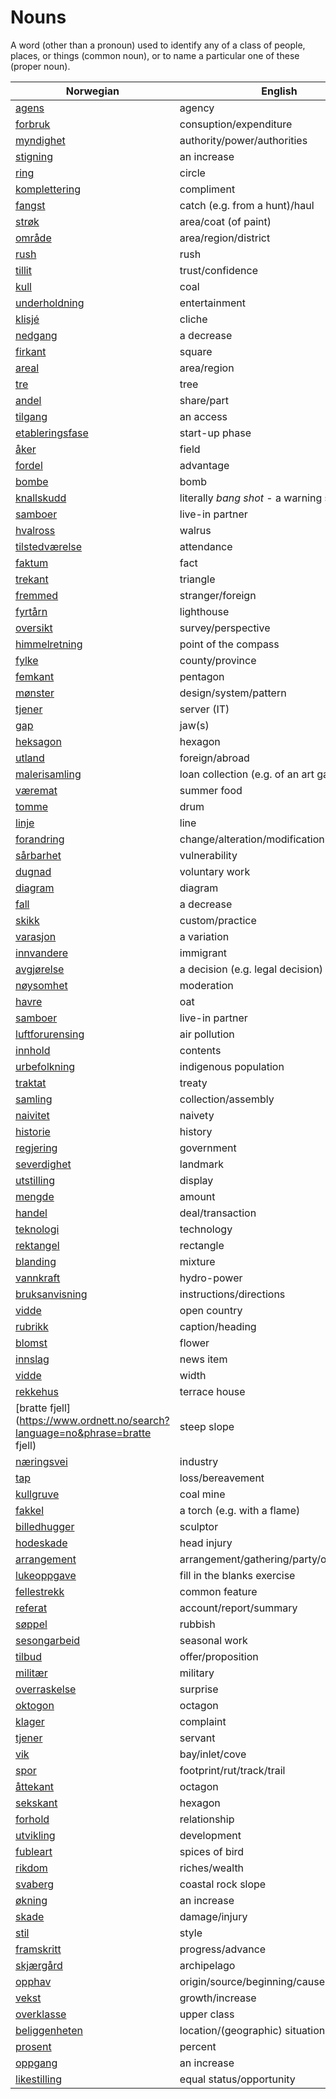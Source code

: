 # Nouns

A word (other than a pronoun) used to identify any of a class of people, places, or things (common noun), or to name a particular one of these (proper noun).

| Norwegian | English | Gender |
| --- | --- | --- |
| [agens](https://www.ordnett.no/search?language=no&phrase=agens) | agency | m |
| [forbruk](https://www.ordnett.no/search?language=no&phrase=forbruk) | consuption/expenditure | i |
| [myndighet](https://www.ordnett.no/search?language=no&phrase=myndighet) | authority/power/authorities | m |
| [stigning](https://www.ordnett.no/search?language=no&phrase=stigning) | an increase | m |
| [ring](https://www.ordnett.no/search?language=no&phrase=ring) | circle | m |
| [komplettering](https://www.ordnett.no/search?language=no&phrase=komplettering) | compliment | m |
| [fangst](https://www.ordnett.no/search?language=no&phrase=fangst) | catch (e.g. from a hunt)/haul | m |
| [strøk](https://www.ordnett.no/search?language=no&phrase=strøk) | area/coat (of paint) | i |
| [område](https://www.ordnett.no/search?language=no&phrase=område) | area/region/district | i |
| [rush](https://www.ordnett.no/search?language=no&phrase=rush) | rush | i |
| [tillit](https://www.ordnett.no/search?language=no&phrase=tillit) | trust/confidence | m |
| [kull](https://www.ordnett.no/search?language=no&phrase=kull) | coal | i |
| [underholdning](https://www.ordnett.no/search?language=no&phrase=underholdning) | entertainment | m |
| [klisjé](https://www.ordnett.no/search?language=no&phrase=klisjé) | cliche | m |
| [nedgang](https://www.ordnett.no/search?language=no&phrase=nedgang) | a decrease | m |
| [firkant](https://www.ordnett.no/search?language=no&phrase=firkant) | square | m |
| [areal](https://www.ordnett.no/search?language=no&phrase=areal) | area/region | i |
| [tre](https://www.ordnett.no/search?language=no&phrase=tre) | tree | i |
| [andel](https://www.ordnett.no/search?language=no&phrase=andel) | share/part | m |
| [tilgang](https://www.ordnett.no/search?language=no&phrase=tilgang) | an access | i |
| [etableringsfase](https://www.ordnett.no/search?language=no&phrase=etableringsfase) | start-up phase | m |
| [åker](https://www.ordnett.no/search?language=no&phrase=åker) | field | m |
| [fordel](https://www.ordnett.no/search?language=no&phrase=fordel) | advantage | m |
| [bombe](https://www.ordnett.no/search?language=no&phrase=bombe) | bomb | m |
| [knallskudd](https://www.ordnett.no/search?language=no&phrase=knallskudd) | literally _bang shot_ - a warning shot gun | i |
| [samboer](https://www.ordnett.no/search?language=no&phrase=samboer) | live-in partner | m |
| [hvalross](https://www.ordnett.no/search?language=no&phrase=hvalross) | walrus | m |
| [tilstedværelse](https://www.ordnett.no/search?language=no&phrase=tilstedværelse) | attendance | i |
| [faktum](https://www.ordnett.no/search?language=no&phrase=faktum) | fact | i |
| [trekant](https://www.ordnett.no/search?language=no&phrase=trekant) | triangle | m |
| [fremmed](https://www.ordnett.no/search?language=no&phrase=fremmed) | stranger/foreign | m |
| [fyrtårn](https://www.ordnett.no/search?language=no&phrase=fyrtårn) | lighthouse | i |
| [oversikt](https://www.ordnett.no/search?language=no&phrase=oversikt) | survey/perspective | m |
| [himmelretning](https://www.ordnett.no/search?language=no&phrase=himmelretning) | point of the compass | m |
| [fylke](https://www.ordnett.no/search?language=no&phrase=fylke) | county/province | i |
| [femkant](https://www.ordnett.no/search?language=no&phrase=femkant) | pentagon | m |
| [mønster](https://www.ordnett.no/search?language=no&phrase=mønster) | design/system/pattern | i |
| [tjener](https://www.ordnett.no/search?language=no&phrase=tjener) | server (IT) | m |
| [gap](https://www.ordnett.no/search?language=no&phrase=gap) | jaw(s) | m |
| [heksagon](https://www.ordnett.no/search?language=no&phrase=heksagon) | hexagon | m |
| [utland](https://www.ordnett.no/search?language=no&phrase=utland) | foreign/abroad | m |
| [malerisamling](https://www.ordnett.no/search?language=no&phrase=malerisamling) | loan collection (e.g. of an art gallery) | m |
| [væremat](https://www.ordnett.no/search?language=no&phrase=væremat) | summer food | m |
| [tomme](https://www.ordnett.no/search?language=no&phrase=tomme) | drum | m |
| [linje](https://www.ordnett.no/search?language=no&phrase=linje) | line | m |
| [forandring](https://www.ordnett.no/search?language=no&phrase=forandring) | change/alteration/modification | m |
| [sårbarhet](https://www.ordnett.no/search?language=no&phrase=sårbarhet) | vulnerability | m |
| [dugnad](https://www.ordnett.no/search?language=no&phrase=dugnad) | voluntary work | m |
| [diagram](https://www.ordnett.no/search?language=no&phrase=diagram) | diagram | i |
| [fall](https://www.ordnett.no/search?language=no&phrase=fall) | a decrease | i |
| [skikk](https://www.ordnett.no/search?language=no&phrase=skikk) | custom/practice | m |
| [varasjon](https://www.ordnett.no/search?language=no&phrase=varasjon) | a variation | m |
| [innvandere](https://www.ordnett.no/search?language=no&phrase=innvandere) | immigrant | m |
| [avgjørelse](https://www.ordnett.no/search?language=no&phrase=avgjørelse) | a decision (e.g. legal decision) | m |
| [nøysomhet](https://www.ordnett.no/search?language=no&phrase=nøysomhet) | moderation | m |
| [havre](https://www.ordnett.no/search?language=no&phrase=havre) | oat | m |
| [samboer](https://www.ordnett.no/search?language=no&phrase=samboer) | live-in partner | m |
| [luftforurensing](https://www.ordnett.no/search?language=no&phrase=luftforurensing) | air pollution | m |
| [innhold](https://www.ordnett.no/search?language=no&phrase=innhold) | contents | i |
| [urbefolkning](https://www.ordnett.no/search?language=no&phrase=urbefolkning) | indigenous population | m |
| [traktat](https://www.ordnett.no/search?language=no&phrase=traktat) | treaty | m |
| [samling](https://www.ordnett.no/search?language=no&phrase=samling) | collection/assembly | m |
| [naivitet](https://www.ordnett.no/search?language=no&phrase=naivitet) | naivety | m |
| [historie](https://www.ordnett.no/search?language=no&phrase=historie) | history | m/f |
| [regjering](https://www.ordnett.no/search?language=no&phrase=regjering) | government | m |
| [severdighet](https://www.ordnett.no/search?language=no&phrase=severdighet) | landmark | m |
| [utstilling](https://www.ordnett.no/search?language=no&phrase=utstilling) | display | m |
| [mengde](https://www.ordnett.no/search?language=no&phrase=mengde) | amount | m |
| [handel](https://www.ordnett.no/search?language=no&phrase=handel) | deal/transaction | m |
| [teknologi](https://www.ordnett.no/search?language=no&phrase=teknologi) | technology | m |
| [rektangel](https://www.ordnett.no/search?language=no&phrase=rektangel) | rectangle | i |
| [blanding](https://www.ordnett.no/search?language=no&phrase=blanding) | mixture | m |
| [vannkraft](https://www.ordnett.no/search?language=no&phrase=vannkraft) | hydro-power | m |
| [bruksanvisning](https://www.ordnett.no/search?language=no&phrase=bruksanvisning) | instructions/directions | m |
| [vidde](https://www.ordnett.no/search?language=no&phrase=vidde) | open country | m |
| [rubrikk](https://www.ordnett.no/search?language=no&phrase=rubrikk) | caption/heading | m |
| [blomst](https://www.ordnett.no/search?language=no&phrase=blomst) | flower | m |
| [innslag](https://www.ordnett.no/search?language=no&phrase=innslag) | news item | i |
| [vidde](https://www.ordnett.no/search?language=no&phrase=vidde) | width | m/f |
| [rekkehus](https://www.ordnett.no/search?language=no&phrase=rekkehus) | terrace house | i |
| [bratte fjell](https://www.ordnett.no/search?language=no&phrase=bratte fjell) | steep slope | m |
| [næringsvei](https://www.ordnett.no/search?language=no&phrase=næringsvei) | industry | m |
| [tap](https://www.ordnett.no/search?language=no&phrase=tap) | loss/bereavement | i |
| [kullgruve](https://www.ordnett.no/search?language=no&phrase=kullgruve) | coal mine | m |
| [fakkel](https://www.ordnett.no/search?language=no&phrase=fakkel) | a torch (e.g. with a flame) | m |
| [billedhugger](https://www.ordnett.no/search?language=no&phrase=billedhugger) | sculptor | m |
| [hodeskade](https://www.ordnett.no/search?language=no&phrase=hodeskade) | head injury | m |
| [arrangement](https://www.ordnett.no/search?language=no&phrase=arrangement) | arrangement/gathering/party/organisation | i |
| [lukeoppgave](https://www.ordnett.no/search?language=no&phrase=lukeoppgave) | fill in the blanks exercise | m |
| [fellestrekk](https://www.ordnett.no/search?language=no&phrase=fellestrekk) | common feature | i |
| [referat](https://www.ordnett.no/search?language=no&phrase=referat) | account/report/summary | i |
| [søppel](https://www.ordnett.no/search?language=no&phrase=søppel) | rubbish | i |
| [sesongarbeid](https://www.ordnett.no/search?language=no&phrase=sesongarbeid) | seasonal work | i |
| [tilbud](https://www.ordnett.no/search?language=no&phrase=tilbud) | offer/proposition | i |
| [militær](https://www.ordnett.no/search?language=no&phrase=militær) | military | m |
| [overraskelse](https://www.ordnett.no/search?language=no&phrase=overraskelse) | surprise | m |
| [oktogon](https://www.ordnett.no/search?language=no&phrase=oktogon) | octagon | m |
| [klager](https://www.ordnett.no/search?language=no&phrase=klager) | complaint | m |
| [tjener](https://www.ordnett.no/search?language=no&phrase=tjener) | servant | m |
| [vik](https://www.ordnett.no/search?language=no&phrase=vik) | bay/inlet/cove | m |
| [spor](https://www.ordnett.no/search?language=no&phrase=spor) | footprint/rut/track/trail | i |
| [åttekant](https://www.ordnett.no/search?language=no&phrase=åttekant) | octagon | m |
| [sekskant](https://www.ordnett.no/search?language=no&phrase=sekskant) | hexagon | m |
| [forhold](https://www.ordnett.no/search?language=no&phrase=forhold) | relationship | i |
| [utvikling](https://www.ordnett.no/search?language=no&phrase=utvikling) | development | m |
| [fubleart](https://www.ordnett.no/search?language=no&phrase=fubleart) | spices of bird | m/f |
| [rikdom](https://www.ordnett.no/search?language=no&phrase=rikdom) | riches/wealth | m |
| [svaberg](https://www.ordnett.no/search?language=no&phrase=svaberg) | coastal rock slope | i |
| [økning](https://www.ordnett.no/search?language=no&phrase=økning) | an increase | m |
| [skade](https://www.ordnett.no/search?language=no&phrase=skade) | damage/injury | m |
| [stil](https://www.ordnett.no/search?language=no&phrase=stil) | style | m |
| [framskritt](https://www.ordnett.no/search?language=no&phrase=framskritt) | progress/advance | i |
| [skjærgård](https://www.ordnett.no/search?language=no&phrase=skjærgård) | archipelago | m |
| [opphav](https://www.ordnett.no/search?language=no&phrase=opphav) | origin/source/beginning/cause | i |
| [vekst](https://www.ordnett.no/search?language=no&phrase=vekst) | growth/increase | m |
| [overklasse](https://www.ordnett.no/search?language=no&phrase=overklasse) | upper class | m |
| [beliggenheten](https://www.ordnett.no/search?language=no&phrase=beliggenheten) | location/(geographic) situation | m/f |
| [prosent](https://www.ordnett.no/search?language=no&phrase=prosent) | percent | m |
| [oppgang](https://www.ordnett.no/search?language=no&phrase=oppgang) | an increase | m |
| [likestilling](https://www.ordnett.no/search?language=no&phrase=likestilling) | equal status/opportunity | m |

